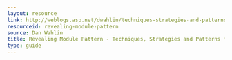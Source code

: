 ```yaml
---
layout: resource
link: http://weblogs.asp.net/dwahlin/techniques-strategies-and-patterns-for-structuring-javascript-code-revealing-module-pattern
resourceid: revealing-module-pattern
source: Dan Wahlin
title: Revealing Module Pattern - Techniques, Strategies and Patterns for Structuring JavaScript Code
type: guide
---
```



